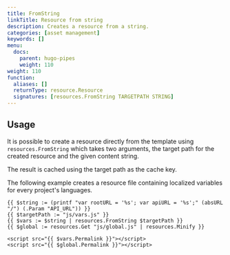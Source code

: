 ```yaml
---
title: FromString
linkTitle: Resource from string
description: Creates a resource from a string.
categories: [asset management]
keywords: []
menu:
  docs:
    parent: hugo-pipes
    weight: 110
weight: 110
function:
  aliases: []
  returnType: resource.Resource
  signatures: [resources.FromString TARGETPATH STRING]
---
```


## Usage

It is possible to create a resource directly from the template using `resources.FromString` which takes two arguments, the target path for the created resource and the given content string.

The result is cached using the target path as the cache key.

The following example creates a resource file containing localized variables for every project's languages.

```go-html-template
{{ $string := (printf "var rootURL = '%s'; var apiURL = '%s';" (absURL "/") (.Param "API_URL")) }}
{{ $targetPath := "js/vars.js" }}
{{ $vars := $string | resources.FromString $targetPath }}
{{ $global := resources.Get "js/global.js" | resources.Minify }}

<script src="{{ $vars.Permalink }}"></script>
<script src="{{ $global.Permalink }}"></script>
```
